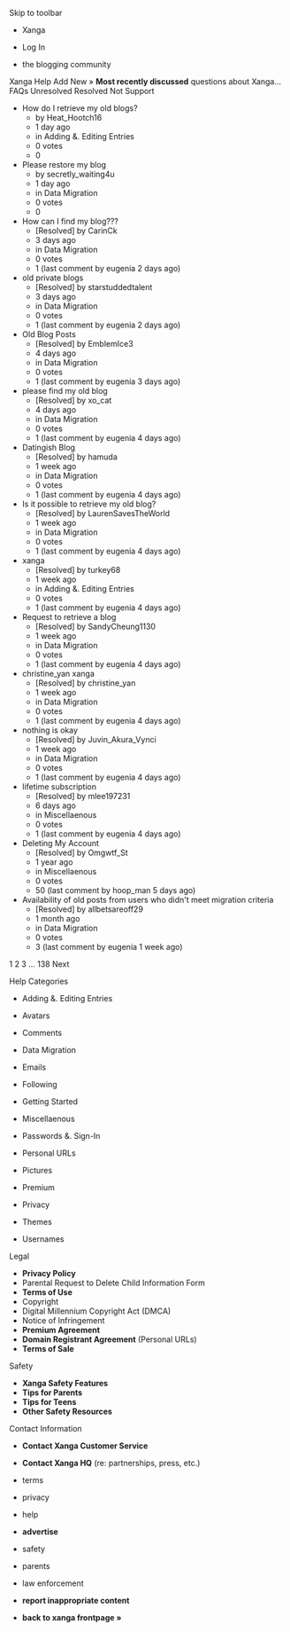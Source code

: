 Skip to toolbar

*   Xanga

*   Log In

*   the blogging community

Xanga Help Add New » **Most recently discussed** questions about Xanga… FAQs Unresolved Resolved Not Support

*   How do I retrieve my old blogs?
    *   by Heat\_Hootch16
    *   1 day ago
    *   in Adding &. Editing Entries
    *   0 votes
    *   0
*   Please restore my blog
    *   by secretly\_waiting4u
    *   1 day ago
    *   in Data Migration
    *   0 votes
    *   0
*   How can I find my blog???
    *   \[Resolved\] by CarinCk
    *   3 days ago
    *   in Data Migration
    *   0 votes
    *   1 (last comment by eugenia 2 days ago)
*   old private blogs
    *   \[Resolved\] by starstuddedtalent
    *   3 days ago
    *   in Data Migration
    *   0 votes
    *   1 (last comment by eugenia 2 days ago)
*   Old Blog Posts
    *   \[Resolved\] by EmblemIce3
    *   4 days ago
    *   in Data Migration
    *   0 votes
    *   1 (last comment by eugenia 3 days ago)
*   please find my old blog
    *   \[Resolved\] by xo\_cat
    *   4 days ago
    *   in Data Migration
    *   0 votes
    *   1 (last comment by eugenia 4 days ago)
*   Datingish Blog
    *   \[Resolved\] by hamuda
    *   1 week ago
    *   in Data Migration
    *   0 votes
    *   1 (last comment by eugenia 4 days ago)
*   Is it possible to retrieve my old blog?
    *   \[Resolved\] by LaurenSavesTheWorld
    *   1 week ago
    *   in Data Migration
    *   0 votes
    *   1 (last comment by eugenia 4 days ago)
*   xanga
    *   \[Resolved\] by turkey68
    *   1 week ago
    *   in Adding &. Editing Entries
    *   0 votes
    *   1 (last comment by eugenia 4 days ago)
*   Request to retrieve a blog
    *   \[Resolved\] by SandyCheung1130
    *   1 week ago
    *   in Data Migration
    *   0 votes
    *   1 (last comment by eugenia 4 days ago)
*   christine\_yan xanga
    *   \[Resolved\] by christine\_yan
    *   1 week ago
    *   in Data Migration
    *   0 votes
    *   1 (last comment by eugenia 4 days ago)
*   nothing is okay
    *   \[Resolved\] by Juvin\_Akura\_Vynci
    *   1 week ago
    *   in Data Migration
    *   0 votes
    *   1 (last comment by eugenia 4 days ago)
*   lifetime subscription
    *   \[Resolved\] by mlee197231
    *   6 days ago
    *   in Miscellaenous
    *   0 votes
    *   1 (last comment by eugenia 4 days ago)
*   Deleting My Account
    *   \[Resolved\] by Omgwtf\_St
    *   1 year ago
    *   in Miscellaenous
    *   0 votes
    *   50 (last comment by hoop\_man 5 days ago)
*   Availability of old posts from users who didn't meet migration criteria
    *   \[Resolved\] by allbetsareoff29
    *   1 month ago
    *   in Data Migration
    *   0 votes
    *   3 (last comment by eugenia 1 week ago)

1 2 3 ... 138 Next

Help Categories

*   Adding &. Editing Entries
*   Avatars
*   Comments
*   Data Migration
*   Emails
*   Following
*   Getting Started
*   Miscellaenous

*   Passwords &. Sign-In
*   Personal URLs
*   Pictures
*   Premium
*   Privacy
*   Themes
*   Usernames

Legal

*   **Privacy Policy**
*   Parental Request to Delete Child Information Form
*   **Terms of Use**
*   Copyright
*   Digital Millennium Copyright Act (DMCA)
*   Notice of Infringement
*   **Premium Agreement**
*   **Domain Registrant Agreement** (Personal URLs)
*   **Terms of Sale**

Safety

*   **Xanga Safety Features**
*   **Tips for Parents**
*   **Tips for Teens**
*   **Other Safety Resources**

Contact Information

*   **Contact Xanga Customer Service**
*   **Contact Xanga HQ** (re: partnerships, press, etc.)

*   terms
*   privacy
*   help
*   **advertise**

*   safety
*   parents
*   law enforcement
*   **report inappropriate content**

*   **back to xanga frontpage »**